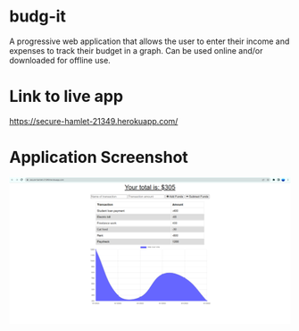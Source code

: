 # budg-it
A progressive web application that allows the user to enter their income and expenses to track their budget in a graph. Can be used online and/or downloaded
for offline use. 

# Link to live app
https://secure-hamlet-21349.herokuapp.com/

# Application Screenshot
<img src="budget-screenshot.png">
